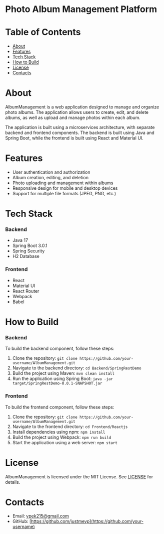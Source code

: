 # Photo Album Management Platform

**Table of Contents**
=================

* [About](#about)
* [Features](#features)
* [Tech Stack](#tech-stack)
* [How to Build](#how-to-build)
* [License](#license)
* [Contacts](#contacts)

**About**
=====

AlbumManagement is a web application designed to manage and organize photo albums. The application allows users to create, edit, and delete albums, as well as upload and manage photos within each album.

The application is built using a microservices architecture, with separate backend and frontend components. The backend is built using Java and Spring Boot, while the frontend is built using React and Material UI.

**Features**
=========

* User authentication and authorization
* Album creation, editing, and deletion
* Photo uploading and management within albums
* Responsive design for mobile and desktop devices
* Support for multiple file formats (JPEG, PNG, etc.)

**Tech Stack**
==========

### Backend

* Java 17
* Spring Boot 3.0.1
* Spring Security 
* H2 Database 

### Frontend

* React 
* Material UI 
* React Router 
* Webpack
* Babel 

**How to Build**
==============

### Backend

To build the backend component, follow these steps:

1. Clone the repository: `git clone https://github.com/your-username/AlbumManagement.git`
2. Navigate to the backend directory: `cd Backend/SpringRestDemo`
3. Build the project using Maven: `mvn clean install`
4. Run the application using Spring Boot: `java -jar target/SpringRestDemo-0.0.1-SNAPSHOT.jar`

### Frontend

To build the frontend component, follow these steps:

1. Clone the repository: `git clone https://github.com/your-username/AlbumManagement.git`
2. Navigate to the frontend directory: `cd Frontend/Reactjs`
3. Install dependencies using npm: `npm install`
4. Build the project using Webpack: `npm run build`
5. Start the application using a web server: `npm start`

**License**
=======

AlbumManagement is licensed under the MIT License. See [LICENSE](LICENSE) for details.

**Contacts**
=========

* Email: [vpek215@gmail.com](mailto:your-email@example.com)
* GitHub: [https://github.com/justmevp](https://github.com/your-username)

